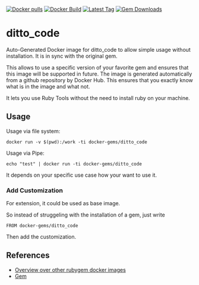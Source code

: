 [![Docker pulls](https://img.shields.io/docker/pulls/rubygem/ditto_code.svg)](https://hub.docker.com/r/rubygem/ditto_code/)
[![Docker Build](https://img.shields.io/docker/automated/rubygem/ditto_code.svg)](https://hub.docker.com/r/rubygem/ditto_code/)
[![Latest Tag](https://img.shields.io/github/tag/docker-rubygem/ditto_code.svg)](https://hub.docker.com/r/rubygem/ditto_code/)
[![Gem Downloads](https://img.shields.io/gem/dt/ditto_code.svg)](https://rubygems.org/gems/ditto_code/)
# ditto_code

Auto-Generated Docker image for ditto_code to allow simple usage without installation.
It is in sync with the original gem.

This allows to use a specific version of your favorite gem and ensures that this image will be supported in future.
The image is generated automatically from a github repository by Docker Hub.
This ensures that you exactly know what is in the image and what not.

It lets you use Ruby Tools without the need to install ruby on your machine.

## Usage

Usage via file system:

`docker run -v $(pwd):/work -ti docker-gems/ditto_code`

Usage via Pipe:

`echo "test" | docker run -ti docker-gems/ditto_code`

It depends on your specific use case how your want to use it.

### Add Customization

For extension, it could be used as base image.

So instead of struggeling with the installation of a gem, just write

`FROM docker-gems/ditto_code`

Then add the customization.

## References

 - [Overview over other rubygem docker images](https://github.com/thinkbot/docker-rubygem)
 - [Gem](https://rubygems.org/gems/ditto_code/)
